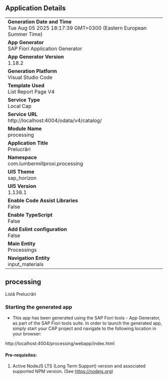 ## Application Details
|               |
| ------------- |
|**Generation Date and Time**<br>Tue Aug 05 2025 18:17:39 GMT+0300 (Eastern European Summer Time)|
|**App Generator**<br>SAP Fiori Application Generator|
|**App Generator Version**<br>1.18.2|
|**Generation Platform**<br>Visual Studio Code|
|**Template Used**<br>List Report Page V4|
|**Service Type**<br>Local Cap|
|**Service URL**<br>http://localhost:4004/odata/v4/catalog/|
|**Module Name**<br>processing|
|**Application Title**<br>Prelucrări|
|**Namespace**<br>com.lumbermillproxi.processing|
|**UI5 Theme**<br>sap_horizon|
|**UI5 Version**<br>1.138.1|
|**Enable Code Assist Libraries**<br>False|
|**Enable TypeScript**<br>False|
|**Add Eslint configuration**<br>False|
|**Main Entity**<br>Processings|
|**Navigation Entity**<br>input_materials|

## processing

Listă Prelucrări

### Starting the generated app

-   This app has been generated using the SAP Fiori tools - App Generator, as part of the SAP Fiori tools suite.  In order to launch the generated app, simply start your CAP project and navigate to the following location in your browser:

http://localhost:4004/processing/webapp/index.html

#### Pre-requisites:

1. Active NodeJS LTS (Long Term Support) version and associated supported NPM version.  (See https://nodejs.org)


